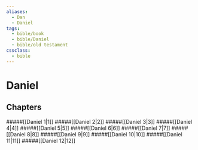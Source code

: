 ```yaml
---
aliases:
  - Dan
  - Daniel
tags:
  - bible/book
  - bible/Daniel
  - bible/old testament
cssclass:
  - bible
---
```


# Daniel

## Chapters

#####[[Daniel 1|1]]
#####[[Daniel 2|2]]
#####[[Daniel 3|3]]
#####[[Daniel 4|4]]
#####[[Daniel 5|5]]
#####[[Daniel 6|6]]
#####[[Daniel 7|7]]
#####[[Daniel 8|8]]
#####[[Daniel 9|9]]
#####[[Daniel 10|10]]
#####[[Daniel 11|11]]
#####[[Daniel 12|12]]
